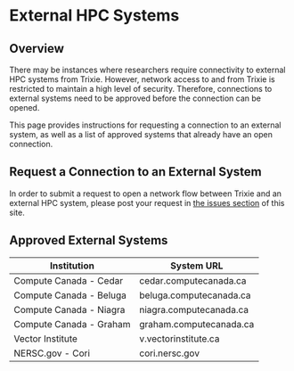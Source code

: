 # External HPC Systems

## Overview

There may be instances where researchers require connectivity to external HPC systems from Trixie. However, network access to and from Trixie is restricted to maintain a high level of security. Therefore, connections to external systems need to be approved before the connection can be opened.

This page provides instructions for requesting a connection to an external system, as well as a list of approved systems that already have an open connection.

## Request a Connection to an External System

In order to submit a request to open a network flow between Trixie and an external HPC system, please post your request in [the issues section](https://github.com/ai4d-iasc/trixie/issues) of this site.

## Approved External Systems

| Institution             | System URL              |
| ----------------------- | ----------------------- |
| Compute Canada - Cedar  | cedar.computecanada.ca  |
| Compute Canada - Beluga | beluga.computecanada.ca |
| Compute Canada - Niagra | niagra.computecanada.ca |
| Compute Canada - Graham | graham.computecanada.ca |
| Vector Institute        | v.vectorinstitute.ca    |
| NERSC.gov - Cori        | cori.nersc.gov          |
